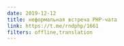 ```yaml
---
date: 2019-12-12
title: неформальная встреча PHP-чата
link: https://t.me/rndphp/1661
filters: offline,translation
---
```

